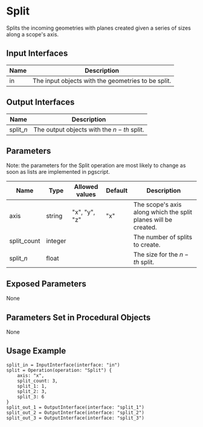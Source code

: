 # Split

Splits the incoming geometries with planes created given a series of sizes
along a scope's axis.

## Input Interfaces

| Name | Description                                        |
|------|----------------------------------------------------|
| in   | The input objects with the geometries to be split. |

## Output Interfaces

| Name      | Description                               |
|-----------|-------------------------------------------|
| split_$n$ | The output objects with the $n-th$ split. |

## Parameters

Note: the parameters for the Split operation are most likely to change as soon
as lists are implemented in pgscript.


| Name        | Type    | Allowed values | Default | Description                                                    |
|-------------|---------|----------------|---------|----------------------------------------------------------------|
| axis        | string  | "x", "y", "z"  | "x"     | The scope's axis along which the split planes will be created. |
| split_count | integer |                |         | The number of splits to create.                                |
| split_$n$   | float   |                |         | The size for the $n-th$ split.                                 |

## Exposed Parameters

None

## Parameters Set in Procedural Objects

None

## Usage Example


```
split_in = InputInterface(interface: "in")
split = Operation(operation: "Split") {
    axis: "x",
    split_count: 3,
    split_1: 1,
    split_2: 3,
    split_3: 6
}
split_out_1 = OutputInterface(interface: "split_1")
split_out_2 = OutputInterface(interface: "split_2")
split_out_3 = OutputInterface(interface: "split_3")

```

